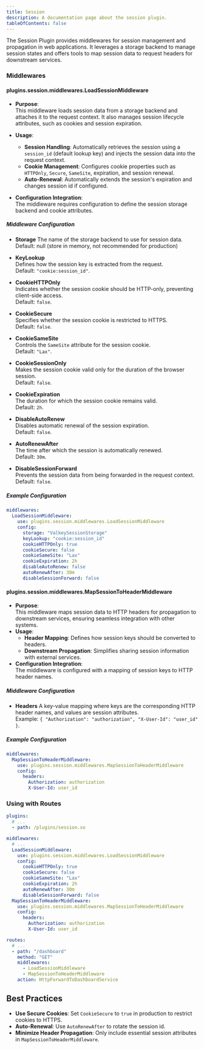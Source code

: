 ```yaml
---
title: Session
description: A documentation page about the session plugin.
tableOfContents: false
---
```


The Session Plugin provides middlewares for session management and propagation in web applications. It leverages a storage backend to manage session states and offers tools to map session data to request headers for downstream services.

### Middlewares  

#### plugins.session.middlewares.LoadSessionMiddleware

- **Purpose**:  
  This middleware loads session data from a storage backend and attaches it to the request context. It also manages session lifecycle attributes, such as cookies and session expiration.

- **Usage**:  
  - **Session Handling**: Automatically retrieves the session using a `session_id` (default lookup key) and injects the session data into the request context.
  - **Cookie Management**: Configures cookie properties such as `HTTPOnly`, `Secure`, `SameSite`, expiration, and session renewal.
  - **Auto-Renewal**: Automatically extends the session's expiration and changes session id if configured.

- **Configuration Integration**:  
  The middleware requires configuration to define the session storage backend and cookie attributes.

##### Middleware Configuration  

- **Storage**
  The name of the storage backend to use for session data.  
  Default: null (store in memory, not recommended for production)

- **KeyLookup**  
  Defines how the session key is extracted from the request.  
  Default: `"cookie:session_id"`.

- **CookieHTTPOnly**  
  Indicates whether the session cookie should be HTTP-only, preventing client-side access.  
  Default: `false`.  

- **CookieSecure**  
  Specifies whether the session cookie is restricted to HTTPS.  
  Default: `false`.  

- **CookieSameSite**  
  Controls the `SameSite` attribute for the session cookie.  
  Default: `"Lax"`.  

- **CookieSessionOnly**  
  Makes the session cookie valid only for the duration of the browser session.  
  Default: `false`.  

- **CookieExpiration**  
  The duration for which the session cookie remains valid.  
  Default: `2h`.  

- **DisableAutoRenew**  
  Disables automatic renewal of the session expiration.  
  Default: `false`.  

- **AutoRenewAfter**  
  The time after which the session is automatically renewed.  
  Default: `30m`.  

- **DisableSessionForward**  
  Prevents the session data from being forwarded in the request context.  
  Default: `false`.  

##### Example Configuration 

```yaml title="middlewares.yaml"
middlewares:
  LoadSessionMiddleware:
    use: plugins.session.middlewares.LoadSessionMiddleware
    config:
      storage: "ValkeySessionStorage"
      keyLookup: "cookie:session_id"
      cookieHTTPOnly: true
      cookieSecure: false
      cookieSameSite: "Lax"
      cookieExpiration: 2h
      disableAutoRenew: false
      autoRenewAfter: 30m
      disableSessionForward: false
```

#### plugins.session.middlewares.MapSessionToHeaderMiddleware

- **Purpose**:  
  This middleware maps session data to HTTP headers for propagation to downstream services, ensuring seamless integration with other systems.
- **Usage**:  
  - **Header Mapping**: Defines how session keys should be converted to headers.  
  - **Downstream Propagation**: Simplifies sharing session information with external services.  
- **Configuration Integration**:  
  The middleware is configured with a mapping of session keys to HTTP header names.

##### Middleware Configuration  

- **Headers**
  A key-value mapping where keys are the corresponding HTTP header names, and values are session attributes.  
  Example: `{ "Authorization": "authorization", "X-User-Id": "user_id" }`.  

##### Example Configuration  

```yaml title="middlewares.yaml"
middlewares:
  MapSessionToHeaderMiddleware:
    use: plugins.session.middlewares.MapSessionToHeaderMiddleware
    config:
      headers:
        Authorization: authorization
        X-User-Id: user_id
```

### Using with Routes 

```yaml title="plugins.yaml"
plugins:
  # ...
  - path: /plugins/session.so
```

```yaml title="middlewares.yaml"
middlewares:
  # ...
  LoadSessionMiddleware:
    use: plugins.session.middlewares.LoadSessionMiddleware
    config:
      cookieHTTPOnly: true
      cookieSecure: false
      cookieSameSite: "Lax"
      cookieExpiration: 2h
      autoRenewAfter: 30m
      disableSessionForward: false
  MapSessionToHeaderMiddleware:
    use: plugins.session.middlewares.MapSessionToHeaderMiddleware
    config:
      headers:
        Authorization: authorization
        X-User-Id: user_id
```

```yaml title="routes.yaml"
routes:
  # ...
  - path: "/dashboard"
    method: "GET"
    middlewares:
      - LoadSessionMiddleware
      - MapSessionToHeaderMiddleware
    action: HttpForwardToDashboardService
```

## Best Practices  

- **Use Secure Cookies**: Set `CookieSecure` to `true` in production to restrict cookies to HTTPS.
- **Auto-Renewal**: Use `AutoRenewAfter` to rotate the session id.
- **Minimize Header Propagation**: Only include essential session attributes in `MapSessionToHeaderMiddleware`.